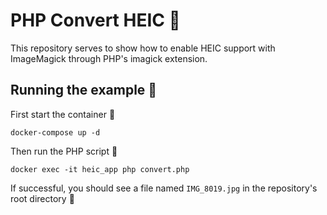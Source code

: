 # PHP Convert HEIC 🎨

This repository serves to show how to enable HEIC support with ImageMagick through PHP's imagick extension.

## Running the example 🏃

First start the container 🐳

```
docker-compose up -d
```

Then run the PHP script 🐘

```
docker exec -it heic_app php convert.php
```

If successful, you should see a file named `IMG_8019.jpg` in the repository's root directory 🎉
